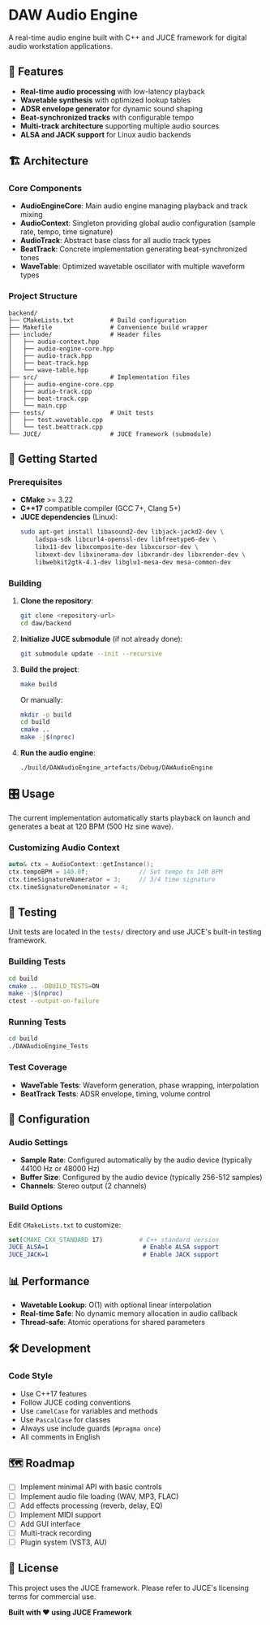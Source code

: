 # DAW Audio Engine

A real-time audio engine built with C++ and JUCE framework for digital audio workstation applications.

## 🎵 Features

- **Real-time audio processing** with low-latency playback
- **Wavetable synthesis** with optimized lookup tables
- **ADSR envelope generator** for dynamic sound shaping
- **Beat-synchronized tracks** with configurable tempo
- **Multi-track architecture** supporting multiple audio sources
- **ALSA and JACK support** for Linux audio backends

## 🏗️ Architecture

### Core Components

- **AudioEngineCore**: Main audio engine managing playback and track mixing
- **AudioContext**: Singleton providing global audio configuration (sample rate, tempo, time signature)
- **AudioTrack**: Abstract base class for all audio track types
- **BeatTrack**: Concrete implementation generating beat-synchronized tones
- **WaveTable**: Optimized wavetable oscillator with multiple waveform types

### Project Structure

```
backend/
├── CMakeLists.txt          # Build configuration
├── Makefile                # Convenience build wrapper
├── include/                # Header files
│   ├── audio-context.hpp
│   ├── audio-engine-core.hpp
│   ├── audio-track.hpp
│   ├── beat-track.hpp
│   └── wave-table.hpp
├── src/                    # Implementation files
│   ├── audio-engine-core.cpp
│   ├── audio-track.cpp
│   ├── beat-track.cpp
│   └── main.cpp
├── tests/                  # Unit tests
│   ├── test.wavetable.cpp
│   └── test.beattrack.cpp
└── JUCE/                   # JUCE framework (submodule)
```

## 🚀 Getting Started

### Prerequisites

- **CMake** >= 3.22
- **C++17** compatible compiler (GCC 7+, Clang 5+)
- **JUCE dependencies** (Linux):
  ```bash
  sudo apt-get install libasound2-dev libjack-jackd2-dev \
      ladspa-sdk libcurl4-openssl-dev libfreetype6-dev \
      libx11-dev libxcomposite-dev libxcursor-dev \
      libxext-dev libxinerama-dev libxrandr-dev libxrender-dev \
      libwebkit2gtk-4.1-dev libglu1-mesa-dev mesa-common-dev
  ```

### Building

1. **Clone the repository**:

   ```bash
   git clone <repository-url>
   cd daw/backend
   ```

2. **Initialize JUCE submodule** (if not already done):

   ```bash
   git submodule update --init --recursive
   ```

3. **Build the project**:

   ```bash
   make build
   ```

   Or manually:

   ```bash
   mkdir -p build
   cd build
   cmake ..
   make -j$(nproc)
   ```

4. **Run the audio engine**:
   ```bash
   ./build/DAWAudioEngine_artefacts/Debug/DAWAudioEngine
   ```

## 🎛️ Usage

The current implementation automatically starts playback on launch and generates a beat at 120 BPM (500 Hz sine wave).

### Customizing Audio Context

```cpp
auto& ctx = AudioContext::getInstance();
ctx.tempoBPM = 140.0f;              // Set tempo to 140 BPM
ctx.timeSignatureNumerator = 3;     // 3/4 time signature
ctx.timeSignatureDenominator = 4;
```

## 🧪 Testing

Unit tests are located in the `tests/` directory and use JUCE's built-in testing framework.

### Building Tests

```bash
cd build
cmake .. -DBUILD_TESTS=ON
make -j$(nproc)
ctest --output-on-failure
```

### Running Tests

```bash
cd build
./DAWAudioEngine_Tests
```

### Test Coverage

- **WaveTable Tests**: Waveform generation, phase wrapping, interpolation
- **BeatTrack Tests**: ADSR envelope, timing, volume control

## 🔧 Configuration

### Audio Settings

- **Sample Rate**: Configured automatically by the audio device (typically 44100 Hz or 48000 Hz)
- **Buffer Size**: Configured by the audio device (typically 256-512 samples)
- **Channels**: Stereo output (2 channels)

### Build Options

Edit `CMakeLists.txt` to customize:

```cmake
set(CMAKE_CXX_STANDARD 17)          # C++ standard version
JUCE_ALSA=1                          # Enable ALSA support
JUCE_JACK=1                          # Enable JACK support
```

## 📊 Performance

- **Wavetable Lookup**: O(1) with optional linear interpolation
- **Real-time Safe**: No dynamic memory allocation in audio callback
- **Thread-safe**: Atomic operations for shared parameters

## 🛠️ Development

### Code Style

- Use C++17 features
- Follow JUCE coding conventions
- Use `camelCase` for variables and methods
- Use `PascalCase` for classes
- Always use include guards (`#pragma once`)
- All comments in English

## 🗺️ Roadmap

- [ ] Implement minimal API with basic controls
- [ ] Implement audio file loading (WAV, MP3, FLAC)
- [ ] Add effects processing (reverb, delay, EQ)
- [ ] Implement MIDI support
- [ ] Add GUI interface
- [ ] Multi-track recording
- [ ] Plugin system (VST3, AU)

## 📝 License

This project uses the JUCE framework. Please refer to JUCE's licensing terms for commercial use.

**Built with ❤️ using JUCE Framework**
